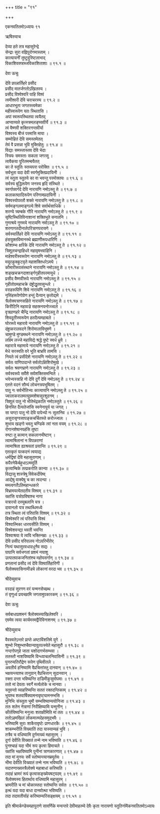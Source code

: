 +++
title = "९१"

+++

एकनवतितमोऽध्यायः ९१  

ऋषिरुवाच  

देव्या हते तत्र महासुरेन्द्रे  
सेन्द्राः सुरा वह्निपुरोगमास्ताम्  ।  
कात्यायनीं तुष्टुवुरिष्टलाभाद्  
विकाशिवक्त्राब्जविकाशिताशाः  ॥ ९१.१ ॥  

देवा ऊचुः  

देवि प्रपन्नार्तिहरे प्रसीद  
प्रसीद मातर्जगतोऽखिलस्य  ।  
प्रसीद विश्वेश्वरि पाहि विश्वं  
त्वमीश्वरी देवि चराचरस्य  ॥ ९१.२ ॥  
आधारभूता जगतस्त्वमेका  
महीस्वरूपेण यतः स्थितासि  ।  
अपां स्वरूपस्थितया त्वयैतद्  
आप्याय्यते कृत्स्त्रमलङ्घ्यवीर्ये  ॥ ९१.३ ॥  
त्वं वैष्णवी शक्तिरनन्तवीर्या  
विश्वस्य बीजं परमासि माया  ।  
सम्मोहितं देवि समस्तमेतत्  
तेवं वै प्रसन्ना भुवि मुक्तिहेतुः  ॥ ९१.४ ॥  
विद्याः समस्तास्तव देवि भेदाः  
स्त्रियः समस्ताः सकला जगत्सु  ।  
त्वयैकया पूरितमम्बयैतत्  
का ते स्तुतिः स्तव्यपरा परोक्तिः  ॥ ९१.५ ॥  
सर्वभूता यदा देवी स्वर्गमुक्तिप्रदायिनी  ।  
त्वं स्तुता स्तुतये का वा भवन्तु परमोक्तयः  ॥ ९१.६ ॥  
सर्वस्य बुद्धिरूपेण जनस्य हृदि संस्थिते  ।  
स्वर्गापवर्गदे देवि नारायणि नमोऽस्तु ते  ॥ ९१.७ ॥  
कलाकाष्ठादिरूपेण परिणामप्रदायिनी  ।  
विश्वस्योपरतौ शक्ते नारायणि नमोऽस्तु ते  ॥ ९१.८ ॥  
सर्वमङ्गलमाङ्गल्ये शिवे सर्वार्थसाधिके  ।  
शरण्ये त्र्यम्बके गौरि नारायणि नमोऽस्तु ते  ॥ ९१.९ ॥  
सृष्टिस्थितिविनाशानां शक्तिभूते सनातनि  ।  
गुणाश्रये गुणमये नारायणि नमोऽस्तु ते  ॥ ९१.१० ॥  
शरणागतदीनार्तपरित्राणपरायणे  ।  
सर्वस्यार्तिहरे देवि नारायणि नमोऽस्तु ते  ॥ ९१.११ ॥  
हंसयुक्तविमानस्थे ब्रह्माणीरूपधारिणि  ।  
कौशाम्भः क्षरिके देवि नारायणि नमोऽस्तु ते  ॥ ९१.१२ ॥  
त्रिशूलचन्द्राहिधरे महावृषभवाहिनि  ।  
माहेश्वरीस्वरूपेण नारायणि नमोऽस्तु ते  ॥ ९१.१३ ॥  
मयूरकुक्कुटवृते महाशक्तिधरेऽमघे  ।  
कौमारीरूपसंस्थाने नारायणि नमोऽस्तु ते  ॥ ९१.१४ ॥  
शङ्खचक्रगदाशार्ङ्गगृहीतपरमायुधे  ।  
प्रसीद वैष्णवीरूपे नारायणि नमोऽस्तु ते  ॥ ९१.१५ ॥  
गृहीतोग्रमहाचक्रे दंष्ट्रोद्धृतवसुन्धरे  ।  
वराहरूपिणि शिवे नारायणि नमोऽस्तु ते  ॥ ९१.१६ ॥  
नृसिंहरूपेणोग्रेण हन्तुं दैत्यान् कृतोद्यमे  ।  
त्रैलोक्यत्राणसहिते नारायणि नमोऽस्तु ते  ॥ ९१.१७ ॥  
किरीटिनि महावज्रे सहस्रनयनोज्ज्वले  ।  
वृत्रप्राणहरे चैन्द्रि नारायणि नमोऽस्तु ते  ॥ ९१.१८ ॥  
शिवदूतीस्वरूपेण हतदैत्यमहाबले  ।  
घोररूपे महारावे नारायणि नमोऽस्तु ते  ॥ ९१.१९ ॥  
दंष्ट्राकरालवदने शिरोमालाविभूषणे  ।  
चामुण्डे मुण्डमथने नारायणि नमोऽस्तु ते  ॥ ९१.२० ॥  
लक्ष्मि लज्जे महाविद्ये श्रद्धे पुष्टे स्वधे ध्रुवे  ।  
महारात्रे महामाये नारायणि नमोऽस्तु ते  ॥ ९१.२१ ॥  
मेधे सरस्वति वरे भूति बाभ्रवि तामसि  ।  
नियते त्वं प्रसीदेशे नारायणि नमोऽस्तु ते  ॥ ९१.२२ ॥  
सर्वतः पाणिपादान्ते सर्वतोऽक्षिशिरोमुखे  ।  
सर्वतः श्रवणघ्राणे नारायणि नमोऽस्तु ते  ॥ ९१.२३ ॥  
सर्वस्वरूपे सर्वेशे सर्वशक्तिसमन्विते  ।  
भयेभ्यस्त्राहि नो देवि दुर्गे देवि नमोऽस्तु ते  ॥ ९१.२४ ॥  
एतत्ते वदनं सौम्यं लोचनत्रयभूषितम्  ।  
पातु नः सर्वभीतिभ्यः कात्यायनि नमोऽस्तु ते  ॥ ९१.२५ ॥  
ज्वालाकरालमत्युग्रमशेषासुरशूदनम्  ।  
त्रिशूलं पातु नो भीतेर्भद्रकालि नमोऽस्तुते  ॥ ९१.२६ ॥  
हिनस्ति दैत्यतेजांसि स्वनेनापूर्य या जगत् ।  
सा घण्टा पातु नो देवि पापेभ्यो नः सुतानिव  ॥ ९१.२७ ॥  
असुरासृग्वसापङ्कचर्चितस्ते करोज्ज्वलः  ।  
शुभाय खड्गो भवतु चण्डिके त्वां नता वयम्  ॥ ९१.२८ ॥  
रोगानशेषानपहंसि तुष्टा  
रुष्टा तु कामान् सकलानभीष्टान्  ।  
त्वामाश्रितानां न विपन्नराणां  
त्वामाश्रिता ह्याश्रयतां प्रयान्ति  ॥ ९१.२९ ॥  
एतत्कृतं यत्कदनं त्वयाद्य  
धर्मद्विषां देवि महासुराणाम्  ।  
रूपैरनेकैर्बहुधाऽत्ममूर्ति  
कृत्वाम्बिके तत्प्रकरोति कान्या  ॥ ९१.३० ॥  
विद्यासु शास्त्रेषु विवेकदीपेष्व्  
आद्येषु वाक्येषु च का त्वदन्या  ।  
ममत्वगर्तेऽतिमहान्धकारे  
विभ्रामयत्येतदतीव विश्वम्  ॥ ९१.३१ ॥  
रक्षांसि यत्रोग्रविषाश्च नागा  
यत्रारयो दस्युबलानि यत्र  ।  
दावानलो यत्र तथाब्धिमध्ये  
तत्र स्थिता त्वं परिपासि विश्वम्  ॥ ९१.३२ ॥  
विश्वेश्वरि त्वं परिपासि विश्वं  
विश्वात्मिका धारयसीति विश्वम्  ।  
विश्वेशवन्द्या भवती भवन्ति  
विश्वाश्रया ये त्वयि भक्तिनम्राः  ॥ ९१.३३ ॥  
देवि प्रसीद परिपालय नोऽपरिभीतेर्  
नित्यं यथासुरवधादधुनैव सद्यः  ।  
पापानि सर्वजगतां प्रशमं नयाशु  
उत्पातपाकजनितांश्च महोपसर्गान्  ॥ ९१.३४ ॥  
प्रणतानां प्रसीद त्वं देवि विश्वार्तिहारिणी  ।  
त्रैलोक्यवासिनामीड्ये लोकानां वरदा भव  ॥ ९१.३५ ॥  

श्रीदेव्युवाच  

वरदाहं सुरगण वरं यन्मनसेच्छथ  ।  
तं वृणुध्वं प्रयच्छामि जगतामुपकारकम्  ॥ ९१.३६ ॥  

देवा ऊचुः  

सर्वबाधाप्रशमनं त्रैलोक्यस्याखिलेश्वरि  ।  
एवमेव त्वया कार्यमस्मद्वैरिविनाशनम्  ॥ ९१.३७ ॥  

श्रीदेव्युवाच  

वैवस्वतेऽन्तरे प्राप्ते अष्टाविंशतिमे युगे  ।  
शुम्भो निशुम्भश्चैवान्यावुत्पत्स्येते महासुरौ  ॥ ९१.३८ ॥  
नन्दगोपगृहे जाता यशोदागर्भसम्भवा  ।  
ततस्तौ नाशयिष्यामि विन्ध्याचलनिवासिनी  ॥ ९१.३९ ॥  
पुनरप्यतिरौद्रेण रूपेण पृथिवीतले  ।  
अवतीर्य हनिष्यामि वैप्रचित्तांस्तु दानवान्  ॥ ९१.४० ॥  
भक्षयन्त्याश्च तानुग्रान् वैप्रचित्तान् सुदानवान्  ।  
रक्ता दन्ता भविष्यन्ति दाडिमीकुसुमोपमाः  ॥ ९१.४१ ॥  
ततो मां देवताः स्वर्गे मर्त्यलोके च मानवाः  ।  
स्तुवन्तो व्याहरिष्यन्ति सततं रक्तदन्तिकाम्  ॥ ९१.४२ ॥  
भुयश्च शतवार्षिक्यामनावृष्ट्यामनम्भसि  ।  
मुनिभिः संस्तुता भूमौ सम्भविष्याम्ययोनिजा  ॥ ९१.४३ ॥  
ततः शतेन नेत्राणां निरीक्षिष्यामि यन्मुनीन्  ।  
कीर्तयिष्यन्ति मनुजाः शताक्षीमिति मां ततः  ॥ ९१.४४ ॥  
ततोऽहमखिलं लोकमात्मदेहसमुद्भवैः  ।  
भरिष्यामि सुराः शाकैरावृष्टेः प्राणधारकैः  ॥ ९१.४५ ॥  
शाकम्भरीति विख्यातिं तदा यास्याम्यहं भुवि  ।  
तत्रैव च वधिष्यामि दुर्गमाख्यं महासुरम्  ।  
दुर्गा देवीति विख्यातं तन्मे नाम भविष्यति  ॥ ९१.४६ ॥  
पुनश्चाहं यदा भीमं रूप कृत्वा हिमाचले  ।  
रक्षांसि भक्षयिष्यामि पुनीनां त्राणकारणात् ॥ ९१.४७ ॥  
तदा मां मुनयः सर्वे स्तोष्यन्त्यानम्रमूर्तयः  ।  
भीमा देवीति विख्यातं तन्मे नाम भविष्यति  ॥ ९१.४८ ॥  
यदारुणाख्यस्त्रैलोक्ये महाबाधां करिष्यति  ।  
तदाहं भ्रामरं रूपं कृत्वासङ्ख्येयषट्पदम्  ॥ ९१.४९ ॥  
त्रैलोक्यस्य हितार्थाय वधिष्यामि महासुरम्  ।  
भ्रामरीति च मां चोकास्तदा स्तोष्यन्ति सर्वतः  ॥ ९१.५० ॥  
इत्थं यदा यदा बाधा दानवोत्था भविष्यति  ।  
तदा तदावतीर्याहं करिष्याम्यरिसङ्क्षयम्  ॥ ९१.५१ ॥  

इति श्रीमार्कण्डेयमहापुराणे सावर्णिके मन्वन्तरे देवीमाहत्म्ये देवैः कृता नारायणो स्तुतिर्नामैकनवतितमोऽध्यायः  
